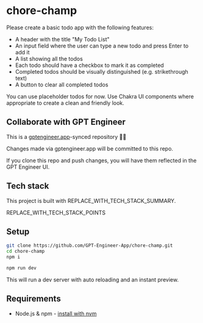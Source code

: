 # chore-champ

Please create a basic todo app with the following features:

- A header with the title "My Todo List"
- An input field where the user can type a new todo and press Enter to add it
- A list showing all the todos
- Each todo should have a checkbox to mark it as completed
- Completed todos should be visually distinguished (e.g. strikethrough text)
- A button to clear all completed todos

You can use placeholder todos for now. Use Chakra UI components where appropriate to create a clean and friendly look.

## Collaborate with GPT Engineer

This is a [gptengineer.app](https://gptengineer.app)-synced repository 🌟🤖

Changes made via gptengineer.app will be committed to this repo.

If you clone this repo and push changes, you will have them reflected in the GPT Engineer UI.

## Tech stack

This project is built with REPLACE_WITH_TECH_STACK_SUMMARY.

REPLACE_WITH_TECH_STACK_POINTS

## Setup

```sh
git clone https://github.com/GPT-Engineer-App/chore-champ.git
cd chore-champ
npm i
```

```sh
npm run dev
```

This will run a dev server with auto reloading and an instant preview.

## Requirements

- Node.js & npm - [install with nvm](https://github.com/nvm-sh/nvm#installing-and-updating)
